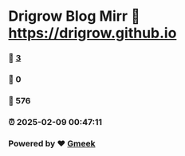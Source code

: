 # Drigrow Blog Mirr :link: https://drigrow.github.io 
### :page_facing_up: [3](https://drigrow.github.io/tag.html) 
### :speech_balloon: 0 
### :hibiscus: 576 
### :alarm_clock: 2025-02-09 00:47:11 
### Powered by :heart: [Gmeek](https://github.com/Meekdai/Gmeek)
